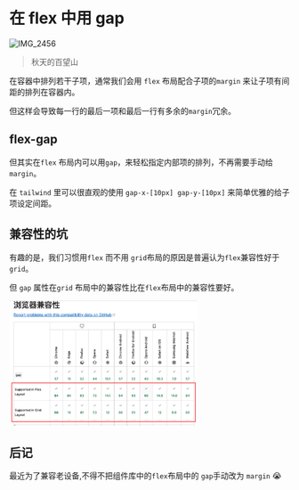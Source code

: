 # 在 flex 中用 gap

![IMG_2456](./img/IMG_2456.JPG)

> 秋天的百望山

在容器中排列若干子项，通常我们会用 `flex` 布局配合子项的`margin` 来让子项有间距的排列在容器内。

但这样会导致每一行的最后一项和最后一行有多余的`margin`冗余。

## flex-gap

但其实在`flex` 布局内可以用`gap`，来轻松指定内部项的排列，不再需要手动给 `margin`。

在 `tailwind` 里可以很直观的使用 `gap-x-[10px] gap-y-[10px]` 来简单优雅的给子项设定间距。

## 兼容性的坑

有趣的是，我们习惯用`flex` 而不用 `grid`布局的原因是普遍认为`flex`兼容性好于`grid`。

但 `gap` 属性在`grid` 布局中的兼容性比在`flex`布局中的兼容性要好。

<img src="./img/image-20240822173339977.png" alt="image-20240822173339977" style="zoom: 33%;" />

## 后记

最近为了兼容老设备,不得不把组件库中的`flex`布局中的 `gap`手动改为 `margin` 😭
